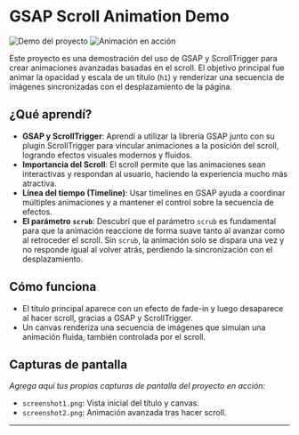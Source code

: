 # GSAP Scroll Animation Demo

![Demo del proyecto](./screenshot1.png)
![Animación en acción](./screenshot2.png)

Este proyecto es una demostración del uso de GSAP y ScrollTrigger para crear animaciones avanzadas basadas en el scroll. El objetivo principal fue animar la opacidad y escala de un título (`h1`) y renderizar una secuencia de imágenes sincronizadas con el desplazamiento de la página.

## ¿Qué aprendí?

- **GSAP y ScrollTrigger**: Aprendí a utilizar la librería GSAP junto con su plugin ScrollTrigger para vincular animaciones a la posición del scroll, logrando efectos visuales modernos y fluidos.
- **Importancia del Scroll**: El scroll permite que las animaciones sean interactivas y respondan al usuario, haciendo la experiencia mucho más atractiva.
- **Línea del tiempo (Timeline)**: Usar timelines en GSAP ayuda a coordinar múltiples animaciones y a mantener el control sobre la secuencia de efectos.
- **El parámetro `scrub`**: Descubrí que el parámetro `scrub` es fundamental para que la animación reaccione de forma suave tanto al avanzar como al retroceder el scroll. Sin `scrub`, la animación solo se dispara una vez y no responde igual al volver atrás, perdiendo la sincronización con el desplazamiento.

## Cómo funciona

- El título principal aparece con un efecto de fade-in y luego desaparece al hacer scroll, gracias a GSAP y ScrollTrigger.
- Un canvas renderiza una secuencia de imágenes que simulan una animación fluida, también controlada por el scroll.

## Capturas de pantalla

_Agrega aquí tus propias capturas de pantalla del proyecto en acción:_

- `screenshot1.png`: Vista inicial del título y canvas.
- `screenshot2.png`: Animación avanzada tras hacer scroll.

---
